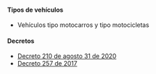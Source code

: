 #### Tipos de vehículos

- Vehículos tipo motocarros y tipo motocicletas

#### Decretos

- [Decreto 210 de agosto 31 de 2020](https://pyphoy.s3.amazonaws.com/docs/malambo/decreto-210-de-agosto-31-de-2020.pdf)
- [Decreto 257 de 2017]()
